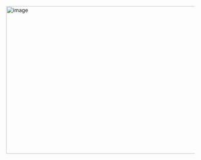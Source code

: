 
<img width="632" height="394" alt="image" src="https://github.com/user-attachments/assets/dd0b54e2-6bea-429b-b9c9-a341cb1e446f" />
